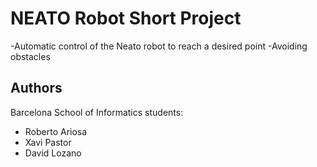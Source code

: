 # NEATO Robot Short Project
-Automatic control of the Neato robot to reach a desired point
-Avoiding obstacles

## Authors
Barcelona School of Informatics students:
- Roberto Ariosa
- Xavi Pastor
- David Lozano
